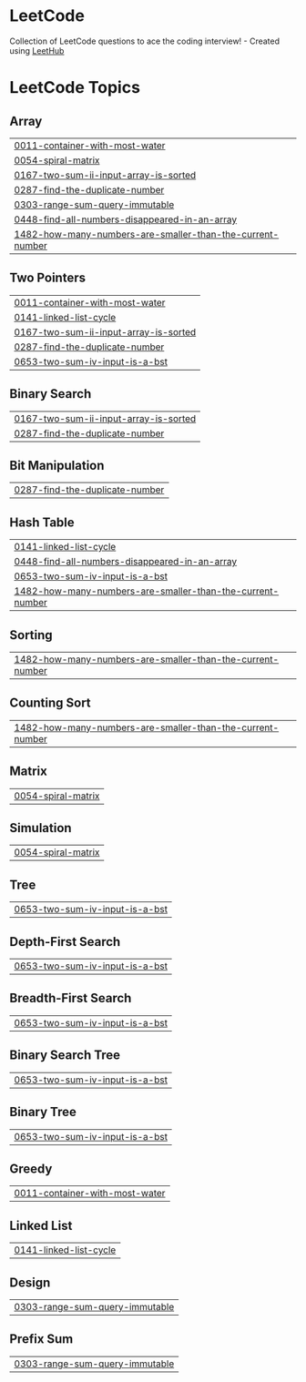 # LeetCode
Collection of LeetCode questions to ace the coding interview! - Created using [LeetHub](https://github.com/QasimWani/LeetHub)

<!---LeetCode Topics Start-->
# LeetCode Topics
## Array
|  |
| ------- |
| [0011-container-with-most-water](https://github.com/rohitkr7/LeetCode/tree/master/0011-container-with-most-water) |
| [0054-spiral-matrix](https://github.com/rohitkr7/LeetCode/tree/master/0054-spiral-matrix) |
| [0167-two-sum-ii-input-array-is-sorted](https://github.com/rohitkr7/LeetCode/tree/master/0167-two-sum-ii-input-array-is-sorted) |
| [0287-find-the-duplicate-number](https://github.com/rohitkr7/LeetCode/tree/master/0287-find-the-duplicate-number) |
| [0303-range-sum-query-immutable](https://github.com/rohitkr7/LeetCode/tree/master/0303-range-sum-query-immutable) |
| [0448-find-all-numbers-disappeared-in-an-array](https://github.com/rohitkr7/LeetCode/tree/master/0448-find-all-numbers-disappeared-in-an-array) |
| [1482-how-many-numbers-are-smaller-than-the-current-number](https://github.com/rohitkr7/LeetCode/tree/master/1482-how-many-numbers-are-smaller-than-the-current-number) |
## Two Pointers
|  |
| ------- |
| [0011-container-with-most-water](https://github.com/rohitkr7/LeetCode/tree/master/0011-container-with-most-water) |
| [0141-linked-list-cycle](https://github.com/rohitkr7/LeetCode/tree/master/0141-linked-list-cycle) |
| [0167-two-sum-ii-input-array-is-sorted](https://github.com/rohitkr7/LeetCode/tree/master/0167-two-sum-ii-input-array-is-sorted) |
| [0287-find-the-duplicate-number](https://github.com/rohitkr7/LeetCode/tree/master/0287-find-the-duplicate-number) |
| [0653-two-sum-iv-input-is-a-bst](https://github.com/rohitkr7/LeetCode/tree/master/0653-two-sum-iv-input-is-a-bst) |
## Binary Search
|  |
| ------- |
| [0167-two-sum-ii-input-array-is-sorted](https://github.com/rohitkr7/LeetCode/tree/master/0167-two-sum-ii-input-array-is-sorted) |
| [0287-find-the-duplicate-number](https://github.com/rohitkr7/LeetCode/tree/master/0287-find-the-duplicate-number) |
## Bit Manipulation
|  |
| ------- |
| [0287-find-the-duplicate-number](https://github.com/rohitkr7/LeetCode/tree/master/0287-find-the-duplicate-number) |
## Hash Table
|  |
| ------- |
| [0141-linked-list-cycle](https://github.com/rohitkr7/LeetCode/tree/master/0141-linked-list-cycle) |
| [0448-find-all-numbers-disappeared-in-an-array](https://github.com/rohitkr7/LeetCode/tree/master/0448-find-all-numbers-disappeared-in-an-array) |
| [0653-two-sum-iv-input-is-a-bst](https://github.com/rohitkr7/LeetCode/tree/master/0653-two-sum-iv-input-is-a-bst) |
| [1482-how-many-numbers-are-smaller-than-the-current-number](https://github.com/rohitkr7/LeetCode/tree/master/1482-how-many-numbers-are-smaller-than-the-current-number) |
## Sorting
|  |
| ------- |
| [1482-how-many-numbers-are-smaller-than-the-current-number](https://github.com/rohitkr7/LeetCode/tree/master/1482-how-many-numbers-are-smaller-than-the-current-number) |
## Counting Sort
|  |
| ------- |
| [1482-how-many-numbers-are-smaller-than-the-current-number](https://github.com/rohitkr7/LeetCode/tree/master/1482-how-many-numbers-are-smaller-than-the-current-number) |
## Matrix
|  |
| ------- |
| [0054-spiral-matrix](https://github.com/rohitkr7/LeetCode/tree/master/0054-spiral-matrix) |
## Simulation
|  |
| ------- |
| [0054-spiral-matrix](https://github.com/rohitkr7/LeetCode/tree/master/0054-spiral-matrix) |
## Tree
|  |
| ------- |
| [0653-two-sum-iv-input-is-a-bst](https://github.com/rohitkr7/LeetCode/tree/master/0653-two-sum-iv-input-is-a-bst) |
## Depth-First Search
|  |
| ------- |
| [0653-two-sum-iv-input-is-a-bst](https://github.com/rohitkr7/LeetCode/tree/master/0653-two-sum-iv-input-is-a-bst) |
## Breadth-First Search
|  |
| ------- |
| [0653-two-sum-iv-input-is-a-bst](https://github.com/rohitkr7/LeetCode/tree/master/0653-two-sum-iv-input-is-a-bst) |
## Binary Search Tree
|  |
| ------- |
| [0653-two-sum-iv-input-is-a-bst](https://github.com/rohitkr7/LeetCode/tree/master/0653-two-sum-iv-input-is-a-bst) |
## Binary Tree
|  |
| ------- |
| [0653-two-sum-iv-input-is-a-bst](https://github.com/rohitkr7/LeetCode/tree/master/0653-two-sum-iv-input-is-a-bst) |
## Greedy
|  |
| ------- |
| [0011-container-with-most-water](https://github.com/rohitkr7/LeetCode/tree/master/0011-container-with-most-water) |
## Linked List
|  |
| ------- |
| [0141-linked-list-cycle](https://github.com/rohitkr7/LeetCode/tree/master/0141-linked-list-cycle) |
## Design
|  |
| ------- |
| [0303-range-sum-query-immutable](https://github.com/rohitkr7/LeetCode/tree/master/0303-range-sum-query-immutable) |
## Prefix Sum
|  |
| ------- |
| [0303-range-sum-query-immutable](https://github.com/rohitkr7/LeetCode/tree/master/0303-range-sum-query-immutable) |
<!---LeetCode Topics End-->